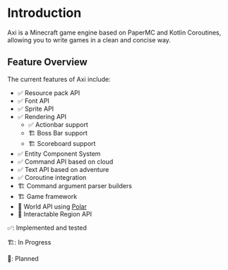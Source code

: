 # Introduction

Axi is a Minecraft game engine based on PaperMC and Kotlin
Coroutines, allowing you to write games in a clean and concise
way.

## Feature Overview

The current features of Axi include:

- ✅ Resource pack API
- ✅ Font API
- ✅ Sprite API
- ✅ Rendering API
  - ✅ Actionbar support
  - 🏗️ Boss Bar support
  - 🏗️ Scoreboard support
- ✅ Entity Component System
- ✅ Command API based on cloud
- ✅ Text API based on adventure
- ✅ Coroutine integration
- 🏗️ Command argument parser builders
- 🏗️ Game framework
- 📝 World API using [Polar](https://github.com/MinehubMC/PolarPaper)
- 📝 Interactable Region API

✅: Implemented and tested

🏗️: In Progress

📝: Planned
